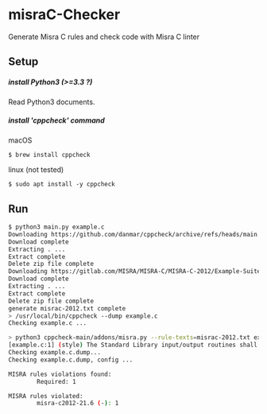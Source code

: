 # misraC-Checker
Generate Misra C rules and check code with Misra C linter

## Setup

##### install Python3 (>=3.3 ?)
Read Python3 documents.

##### install 'cppcheck' command
macOS
```
$ brew install cppcheck
```

linux (not tested)
```
$ sudo apt install -y cppcheck
```

## Run
```sh
$ python3 main.py example.c
Downloading https://github.com/danmar/cppcheck/archive/refs/heads/main.zip ...
Download complete
Extracting . ...
Extract complete
Delete zip file complete
Downloading https://gitlab.com/MISRA/MISRA-C/MISRA-C-2012/Example-Suite/-/archive/master/Example-Suite-master.zip ...
Download complete
Extracting . ...
Extract complete
Delete zip file complete
generate misrac-2012.txt complete
> /usr/local/bin/cppcheck --dump example.c
Checking example.c ...

> python3 cppcheck-main/addons/misra.py --rule-texts=misrac-2012.txt example.c.dump
[example.c:1] (style) The Standard Library input/output routines shall not be used (Required) [misra-c2012-21.6]
Checking example.c.dump...
Checking example.c.dump, config ...

MISRA rules violations found:
        Required: 1

MISRA rules violated:
        misra-c2012-21.6 (-): 1
```